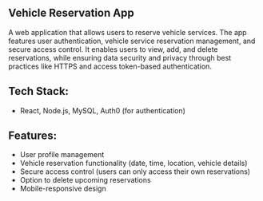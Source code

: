 ## Vehicle Reservation App
A web application that allows users to reserve vehicle services. The app features user authentication, vehicle service reservation management, and secure access control. It enables users to view, add, and delete reservations, while ensuring data security and privacy through best practices like HTTPS and access token-based authentication.

## Tech Stack:
- React, Node.js, MySQL, Auth0 (for authentication)
## Features:
- User profile management
- Vehicle reservation functionality (date, time, location, vehicle details)
- Secure access control (users can only access their own reservations)
- Option to delete upcoming reservations
- Mobile-responsive design

